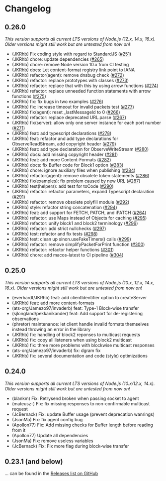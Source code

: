# Changelog

## 0.26.0
*This version supports all current LTS versions of Node.js (12.x, 14.x, 16.x). Older versions might still work but are untested from now on!*

* (JKRhb) Fix coding style with regard to StandardJS ([#251](https://github.com/mcollina/node-coap/pull/251))
* (JKRhb) chore: update dependencies ([#265](https://github.com/mcollina/node-coap/pull/265))
* (JKRhb) chore: remove Node version 10.x from CI testing
* (JKRhb) docs: Let content-format registry link point to IANA
* (JKRhb) refactor(agent): remove dnsbug check ([#272](https://github.com/mcollina/node-coap/pull/272))
* (JKRhb) refactor: replace prototypes with classes ([#273](https://github.com/mcollina/node-coap/pull/273))
* (JKRhb) refactor: replace that with this by using arrow functions ([#274](https://github.com/mcollina/node-coap/pull/274))
* (JKRhb) refactor: replace unneeded function statements with arrow functions ([#275](https://github.com/mcollina/node-coa275p/pull/))
* (JKRhb) fix: fix bugs in two examples ([#276](https://github.com/mcollina/node-coap/pull/276))
* (JKRhb) fix: increase timeout for invalid packets test ([#277](https://github.com/mcollina/node-coap/pull/277))
* (JKRhb) fix(agent): reset _lastMessageId to 0 ([#266](https://github.com/mcollina/node-coap/pull/266))
* (JKRhb) refactor: replace deprecated URL.parse ([#267](https://github.com/mcollina/node-coap/pull/267))
* (JKRhb) fix(server): allow only one server instance for each port number ([#271](https://github.com/mcollina/node-coap/pull/271))
* (JKRhb) feat: add typescript declarations ([#278](https://github.com/mcollina/node-coap/pull/278))
* (JKRhb) feat: refactor and add type declarations for ObserveReadStream, add copyright header ([#279](https://github.co279m/mcollina/node-coap/pull/))
* (JKRhb) feat: add type declaration for ObserveWriteStream ([#280](https://github.com/mcollina/node-coap/pull/280))
* (JKRhb) docs: add missing copyright header ([#281](https://github.com/mcollina/node-coap/pull/281))
* (JKRhb) feat: add more Content-Formats ([#282](https://github.com/mcollina/node-coap/pull/282))
* (JKRhb) docs: fix Buffer code for Block1 option ([#283](https://github.com/mcollina/node-coap/pull/283))
* (JKRhb) chore: ignore auxiliary files when publishing ([#284](https://github.com/mcollina/node-coap/pull/284))
* (JKRhb) refactor(agent): remove obsolete token statements ([#286](https://github.com/mcollina/node-coap/pull/286))
* (JKRhb) fix(examples): fix problem caused by new URL ([#287](https://github.com/mcollina/node-coap/pull/287))
* (JKRhb) test(helpers): add test for toCode ([#290](https://github.com/mcollina/node-coap/pull/290))
* (JKRhb) refactor: refactor parameters, expand Typescript declaration ([#291](https://github.com/mcollina/node-coap/pull/291))
* (JKRhb) refactor: remove obsolete polyfill module ([#292](https://github.com/mcollina/node-coap/pull/292))
* (JKRhb) style: refactor string concatenation ([#294](https://github.com/mcollina/node-coap/pull/294))
* (JKRhb) feat: add support for FETCH, PATCH, and iPATCH ([#264](https://github.com/mcollina/node-coap/pull/264))
* (JKRhb) refactor: use Maps instead of Objects for caching ([#295](https://github.com/mcollina/node-coap/pull/295))
* (JKRhb) refactor: unify block1 and block2 terminology ([#296](https://github.com/mcollina/node-coap/pull/296))
* (JKRhb) refactor: add strict nullchecks ([#297](https://github.com/mcollina/node-coap/pull/297))
* (JKRhb) test: refactor and fix tests ([#298](https://github.com/mcollina/node-coap/pull/298))
* (JKRhb) test: clean up sinon.useFakeTimers() calls ([#299](https://github.com/mcollina/node-coap/pull/299))
* (JKRhb) refactor: remove simplifyPacketForPrint function ([#300](https://github.com/mcollina/node-coap/pull/300))
* (JKRhb) refactor: refactor helper functions ([#301](https://github.com/mcollina/node-coap/pull/301))
* (JKRhb) chore: add macos-latest to CI pipeline ([#304](https://github.com/mcollina/node-coap/pull/304))

## 0.25.0
*This version supports all current LTS versions of Node.js (10.x, 12.x, 14.x, 16.x). Older versions might still work but are untested from now on!*

* (everhardt/JKRhb) feat: add clientIdentifier option to createServer
* (JKRhb) feat: add more content-formats
* (ats-org/Jamezo97/invaderb) feat: Type-1 Block-wise transfer
* (sjlongland/pekkanikander) feat: Add support for de-registering observations
* (phretor) maintenance: let client handle invalid formats themselves instead throwing an error in the library
* (JKRhb) fix: handling of block2 reponses to multicast requests
* (JKRhb) fix: copy all listeners when using block2 multicast
* (JKRhb) fix: three more problems with blockwise multicast responses
* (ats-org/Jamezo97/invaderb) fix: dgram fix
* (JKRhb) fix: several documentation and code (style) optimizations

## 0.24.0
*This version supports all current LTS versions of Node.js (10.x/12.x, 14.x). Older versions might still work but are untested from now on!*

* (blankm) Fix: Retrysend broken when passing socket to agent
* (mateusz-) Fix: fix missing responses to non-confirmable multicast request
* (JcBernack) Fix: update Buffer usage (prevent deprecation wanrings)
* (JsonMa) Fix: fix agent config bug
* (Apollon77) Fix: Add missing checks for Buffer length before reading from it
* (Apollon77) Update all dependencies
* (JsonMa) Fix: remove useless variables
* (JcBernack) Fix: Fix more flag during block-wise transfer

## 0.23.1 (and below)
... can be found in the [Releases list on GitHub](https://github.com/mcollina/node-coap/releases)
